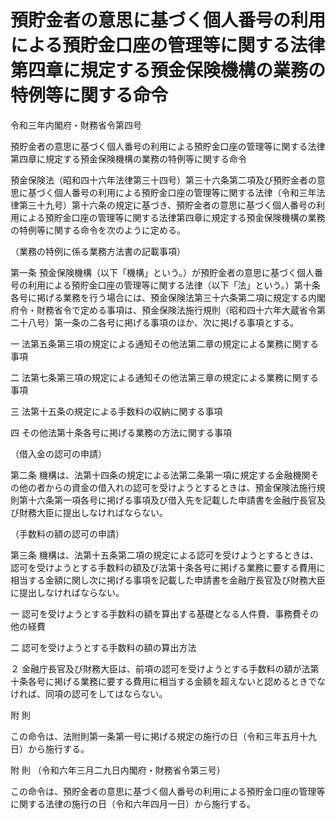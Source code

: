 # 預貯金者の意思に基づく個人番号の利用による預貯金口座の管理等に関する法律第四章に規定する預金保険機構の業務の特例等に関する命令

令和三年内閣府・財務省令第四号

預貯金者の意思に基づく個人番号の利用による預貯金口座の管理等に関する法律第四章に規定する預金保険機構の業務の特例等に関する命令

預金保険法（昭和四十六年法律第三十四号）第三十六条第二項及び預貯金者の意思に基づく個人番号の利用による預貯金口座の管理等に関する法律（令和三年法律第三十九号）第十六条の規定に基づき、預貯金者の意思に基づく個人番号の利用による預貯金口座の管理等に関する法律第四章に規定する預金保険機構の業務の特例等に関する命令を次のように定める。

（業務の特例に係る業務方法書の記載事項）

第一条 預金保険機構（以下「機構」という。）が預貯金者の意思に基づく個人番号の利用による預貯金口座の管理等に関する法律（以下「法」という。）第十条各号に掲げる業務を行う場合には、預金保険法第三十六条第二項に規定する内閣府令・財務省令で定める事項は、預金保険法施行規則（昭和四十六年大蔵省令第二十八号）第一条の二各号に掲げる事項のほか、次に掲げる事項とする。

一 法第五条第三項の規定による通知その他法第二章の規定による業務に関する事項

二 法第七条第三項の規定による通知その他法第三章の規定による業務に関する事項

三 法第十五条の規定による手数料の収納に関する事項

四 その他法第十条各号に掲げる業務の方法に関する事項

（借入金の認可の申請）

第二条 機構は、法第十四条の規定による法第二条第一項に規定する金融機関その他の者からの資金の借入れの認可を受けようとするときは、預金保険法施行規則第十六条第一項各号に掲げる事項及び借入先を記載した申請書を金融庁長官及び財務大臣に提出しなければならない。

（手数料の額の認可の申請）

第三条 機構は、法第十五条第二項の規定による認可を受けようとするときは、認可を受けようとする手数料の額及び法第十条各号に掲げる業務に要する費用に相当する金額に関し次に掲げる事項を記載した申請書を金融庁長官及び財務大臣に提出しなければならない。

一 認可を受けようとする手数料の額を算出する基礎となる人件費、事務費その他の経費

二 認可を受けようとする手数料の額の算出方法

２ 金融庁長官及び財務大臣は、前項の認可を受けようとする手数料の額が法第十条各号に掲げる業務に要する費用に相当する金額を超えないと認めるときでなければ、同項の認可をしてはならない。

附 則

この命令は、法附則第一条第一号に掲げる規定の施行の日（令和三年五月十九日）から施行する。

附 則 （令和六年三月二九日内閣府・財務省令第三号）

この命令は、預貯金者の意思に基づく個人番号の利用による預貯金口座の管理等に関する法律の施行の日（令和六年四月一日）から施行する。
